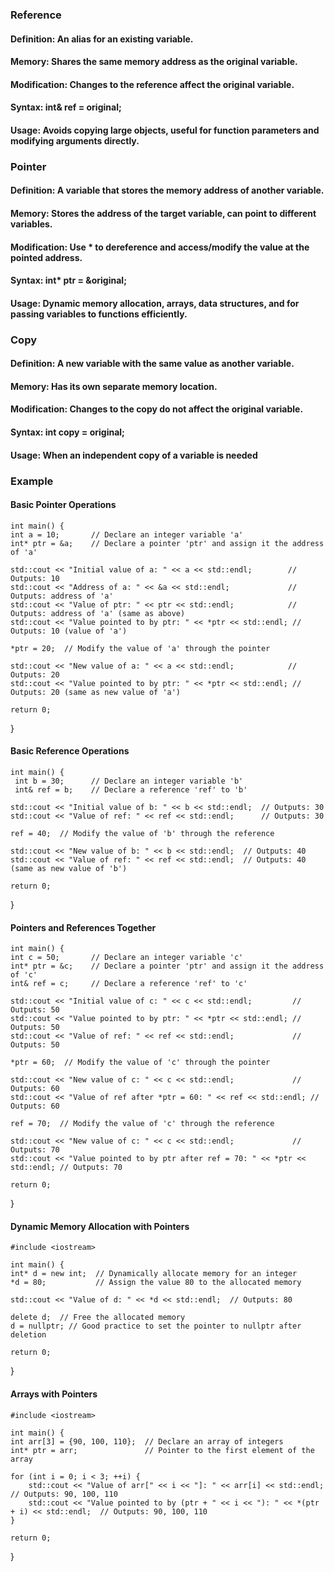 ### Reference
#### Definition: An alias for an existing variable.
#### Memory: Shares the same memory address as the original variable.
#### Modification: Changes to the reference affect the original variable.
#### Syntax: int& ref = original;
#### Usage: Avoids copying large objects, useful for function parameters and modifying arguments directly.

### Pointer
#### Definition: A variable that stores the memory address of another variable.
#### Memory: Stores the address of the target variable, can point to different variables.
#### Modification: Use * to dereference and access/modify the value at the pointed address.
#### Syntax: int* ptr = &original;
#### Usage: Dynamic memory allocation, arrays, data structures, and for passing variables to functions efficiently.

### Copy
#### Definition: A new variable with the same value as another variable.
#### Memory: Has its own separate memory location.
#### Modification: Changes to the copy do not affect the original variable.
#### Syntax: int copy = original;
#### Usage: When an independent copy of a variable is needed

### Example


#### Basic Pointer Operations
    int main() {
    int a = 10;       // Declare an integer variable 'a'
    int* ptr = &a;    // Declare a pointer 'ptr' and assign it the address of 'a'

    std::cout << "Initial value of a: " << a << std::endl;        // Outputs: 10
    std::cout << "Address of a: " << &a << std::endl;             // Outputs: address of 'a'
    std::cout << "Value of ptr: " << ptr << std::endl;            // Outputs: address of 'a' (same as above)
    std::cout << "Value pointed to by ptr: " << *ptr << std::endl; // Outputs: 10 (value of 'a')

    *ptr = 20;  // Modify the value of 'a' through the pointer

    std::cout << "New value of a: " << a << std::endl;            // Outputs: 20
    std::cout << "Value pointed to by ptr: " << *ptr << std::endl; // Outputs: 20 (same as new value of 'a')

    return 0;
}

#### Basic Reference Operations

    int main() {
     int b = 30;      // Declare an integer variable 'b'
     int& ref = b;    // Declare a reference 'ref' to 'b'

    std::cout << "Initial value of b: " << b << std::endl;  // Outputs: 30
    std::cout << "Value of ref: " << ref << std::endl;      // Outputs: 30

    ref = 40;  // Modify the value of 'b' through the reference

    std::cout << "New value of b: " << b << std::endl;  // Outputs: 40
    std::cout << "Value of ref: " << ref << std::endl;  // Outputs: 40 (same as new value of 'b')

    return 0;
}

####  Pointers and References Together


    int main() {
    int c = 50;       // Declare an integer variable 'c'
    int* ptr = &c;    // Declare a pointer 'ptr' and assign it the address of 'c'
    int& ref = c;     // Declare a reference 'ref' to 'c'

    std::cout << "Initial value of c: " << c << std::endl;         // Outputs: 50
    std::cout << "Value pointed to by ptr: " << *ptr << std::endl; // Outputs: 50
    std::cout << "Value of ref: " << ref << std::endl;             // Outputs: 50

    *ptr = 60;  // Modify the value of 'c' through the pointer

    std::cout << "New value of c: " << c << std::endl;             // Outputs: 60
    std::cout << "Value of ref after *ptr = 60: " << ref << std::endl; // Outputs: 60

    ref = 70;  // Modify the value of 'c' through the reference

    std::cout << "New value of c: " << c << std::endl;             // Outputs: 70
    std::cout << "Value pointed to by ptr after ref = 70: " << *ptr << std::endl; // Outputs: 70

    return 0;
}

#### Dynamic Memory Allocation with Pointers

    #include <iostream>

    int main() {
    int* d = new int;  // Dynamically allocate memory for an integer
    *d = 80;           // Assign the value 80 to the allocated memory

    std::cout << "Value of d: " << *d << std::endl;  // Outputs: 80

    delete d;  // Free the allocated memory
    d = nullptr; // Good practice to set the pointer to nullptr after deletion

    return 0;
}

#### Arrays with Pointers

    #include <iostream>

    int main() {
    int arr[3] = {90, 100, 110};  // Declare an array of integers
    int* ptr = arr;               // Pointer to the first element of the array

    for (int i = 0; i < 3; ++i) {
        std::cout << "Value of arr[" << i << "]: " << arr[i] << std::endl;  // Outputs: 90, 100, 110
        std::cout << "Value pointed to by (ptr + " << i << "): " << *(ptr + i) << std::endl;  // Outputs: 90, 100, 110
    }

    return 0;
}




